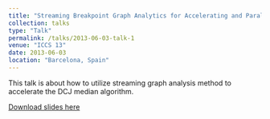 ```yaml
---
title: "Streaming Breakpoint Graph Analytics for Accelerating and Parallelizing the Computation of DCJ Median of Three Genomes"
collection: talks
type: "Talk"
permalink: /talks/2013-06-03-talk-1
venue: "ICCS 13"
date: 2013-06-03
location: "Barcelona, Spain"
---
```


This talk is about how to utilize streaming graph analysis method to accelerate the DCJ median algorithm.

[Download slides here](http://academicpages.github.io/files/ICCS-presentation-20130603.pptx)
